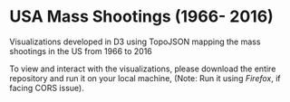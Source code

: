 # USA Mass Shootings (1966- 2016)
Visualizations developed in D3 using TopoJSON mapping the mass shootings in the US from 1966 to 2016

To view and interact with the visualizations, please download the entire repository and run it on your local machine, (Note: Run it using *Firefox*, if facing CORS issue).
